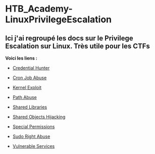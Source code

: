 # HTB_Academy-LinuxPrivilegeEscalation

Ici j'ai regroupé les docs sur le Privilege Escalation sur Linux. Très utile pour les CTFs
-----------------

__Voici les liens :__ 

- [Credential Hunter](https://github.com/Oxooi/HTB_Academy-LinuxPrivilegeEscalation/blob/main/Privilege%20Escalation/Credential%20Hunting.md)

- [Cron Job Abuse](https://github.com/Oxooi/HTB_Academy-LinuxPrivilegeEscalation/blob/main/Privilege%20Escalation/Cron%20Job%20Abuse.md)

- [Kernel Exploit](https://github.com/Oxooi/HTB_Academy-LinuxPrivilegeEscalation/blob/main/Privilege%20Escalation/Kernel%20Exploits.md)

- [Path Abuse](https://github.com/Oxooi/HTB_Academy-LinuxPrivilegeEscalation/blob/main/Privilege%20Escalation/Path%20Abuse.md)

- [Shared Libraries](https://github.com/Oxooi/HTB_Academy-LinuxPrivilegeEscalation/blob/main/Privilege%20Escalation/Shared%20Libraries.md)

- [Shared Objects Hijacking](https://github.com/Oxooi/HTB_Academy-LinuxPrivilegeEscalation/blob/main/Privilege%20Escalation/Shared%20Object%20Hijacking.md)

- [Special Permissions](https://github.com/Oxooi/HTB_Academy-LinuxPrivilegeEscalation/blob/main/Privilege%20Escalation/Special%20Permissions.md)

- [Sudo Right Abuse](https://github.com/Oxooi/HTB_Academy-LinuxPrivilegeEscalation/blob/main/Privilege%20Escalation/Sudo%20Rights%20Abuse.md)

- [Vulnerable Services](https://github.com/Oxooi/HTB_Academy-LinuxPrivilegeEscalation/blob/main/Privilege%20Escalation/Vulnerable%20Services.md)